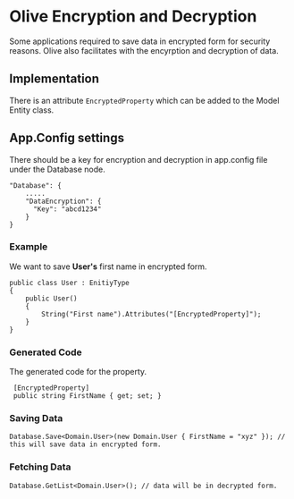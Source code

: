 ﻿# Olive Encryption and Decryption

Some applications required to save data in encrypted form for security reasons.
Olive also facilitates with the encyrption and decryption of data.

## Implementation

There is an attribute `EncryptedProperty` which can be added to the Model Entity class.
     
## App.Config settings

There should be a key for encryption and decryption in app.config file under the Database node.

    "Database": {
	    .....
	    "DataEncryption": {
	      "Key": "abcd1234"
	    }
    }

### Example
We want to save **User's** first name in encrypted form.

    public class User : EnitiyType
    {
	    public User()
	    {
		    String("First name").Attributes("[EncryptedProperty]");
	    }
    }
    
### Generated Code

The generated code for the property.

     [EncryptedProperty]
     public string FirstName { get; set; }

### Saving Data

    Database.Save<Domain.User>(new Domain.User { FirstName = "xyz" }); // this will save data in encrypted form.
    
### Fetching Data

    Database.GetList<Domain.User>(); // data will be in decrypted form.
